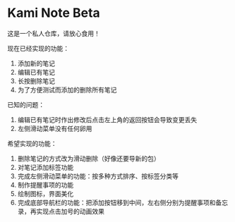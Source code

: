 # Kami Note Beta
这是一个私人仓库，请放心食用！

现在已经实现的功能：
  1. 添加新的笔记
  2. 编辑已有笔记
  3. 长按删除笔记
  4. 为了方便测试而添加的删除所有笔记
  
已知的问题：
  1. 编辑已有笔记时作出修改后点击左上角的返回按钮会导致变更丢失
  2. 左侧滑动菜单没有任何卵用


希望实现的功能：
  1. 删除笔记的方式改为滑动删除（好像还要导新的包）
  2. 对笔记添加标签功能
  3. 完成左侧滑动菜单的功能：按多种方式排序、按标签分类等
  4. 制作提醒事项的功能
  5. 绘制图标，界面美化
  6. 完成底部导航栏的功能：把添加按钮移到中间，左右侧分别为提醒事项和备忘录，再实现点击加号的动画效果
